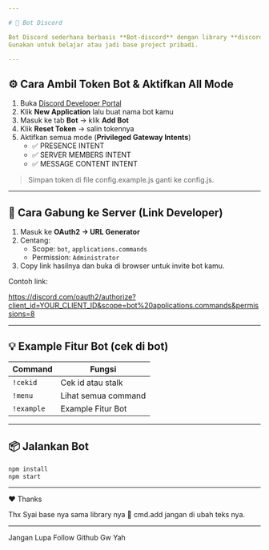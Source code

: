 ```yaml
---

# 🤖 Bot Discord

Bot Discord sederhana berbasis **Bot-discord** dengan library **discord.js**.  
Gunakan untuk belajar atau jadi base project pribadi.

---
```


## ⚙️ Cara Ambil Token Bot & Aktifkan All Mode

1. Buka [Discord Developer Portal](https://discord.com/developers/applications)  
2. Klik **New Application** lalu buat nama bot kamu  
3. Masuk ke tab **Bot** → klik **Add Bot**  
4. Klik **Reset Token** → salin tokennya  
5. Aktifkan semua mode (**Privileged Gateway Intents**)  
   - ✅ PRESENCE INTENT  
   - ✅ SERVER MEMBERS INTENT  
   - ✅ MESSAGE CONTENT INTENT  

> Simpan token di file config.example.js ganti ke config.js.

---

## 🔗 Cara Gabung ke Server (Link Developer)

1. Masuk ke **OAuth2 → URL Generator**  
2. Centang:
   - Scope: `bot`, `applications.commands`  
   - Permission: `Administrator`  
3. Copy link hasilnya dan buka di browser untuk invite bot kamu.  

Contoh link:

https://discord.com/oauth2/authorize?client_id=YOUR_CLIENT_ID&scope=bot%20applications.commands&permissions=8

---

## 💡 Example Fitur Bot (cek di bot)

| Command | Fungsi |
|----------|--------|
| `!cekid` | Cek id atau stalk |
| `!menu` | Lihat semua command |
| `!example` | Example Fitur Bot|

---

## 📦 Jalankan Bot

```bash
npm install
npm start
```

---

❤️ Thanks

Thx Syai base nya sama library nya 🙏
cmd.add jangan di ubah teks nya.

---

Jangan Lupa Follow Github Gw Yah
